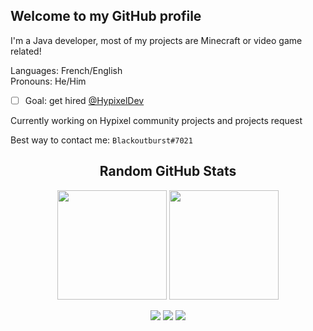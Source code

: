 ## Welcome to my GitHub profile

I'm a Java developer, most of my projects are Minecraft or video game related!

Languages: French/English\
Pronouns: He/Him

- [ ] Goal: get hired [@HypixelDev](https://github.com/HypixelDev)

Currently working on Hypixel community projects and projects request

Best way to contact me: `Blackoutburst#7021`

<div align="center">
  <h2>Random GitHub Stats</h2>
  
  <img height="175em" src="https://github-readme-stats.vercel.app/api?username=Blackoutburst&count_private=true&show_icons=true&include_all_commits=true&hide_border=true&title_color=8a6dc5&text_color=70458f&icon_color=7a51b5&bg_color=0d1117" />
  <img height="175em" src="https://github-readme-stats.vercel.app/api/top-langs/?username=Blackoutburst&layout=compact&hide_border=true&title_color=8a6dc5&text_color=70458f&icon_color=7a51b5&bg_color=0d1117" />
  
  [<img src="https://img.shields.io/badge/Patreon-orange">](https://www.patreon.com/Blackoutburst)
  [<img src="https://img.shields.io/badge/Website-blueviolet">](https://www.blackoutburst.com/)
  [<img src="https://img.shields.io/badge/Youtube-ff0000">](https://www.youtube.com/channel/UCOmdNokN6UVeNhDfB61B_0A)
</div>
